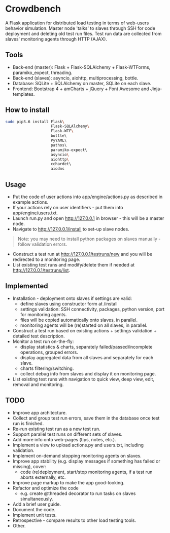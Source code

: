 # Crowdbench

A Flask application for distributed load testing in terms of web-users behavior simulation.
Master node 'talks' to slaves through SSH for code deployment and deleting old test run files.
Test run data are collected from slaves' monitoring agents through HTTP (AJAX).

## Tools
- Back-end (master): Flask + Flask-SQLAlchemy + Flask-WTForms, paramiko_expect, threading.
- Back-end (slaves): asyncio, aiohttp, multiprocessing, bottle.
- Database: SQLite + SQLAlchemy on master, SQLite on each slave.
- Frontend: Bootstrap 4 + amCharts + jQuery + Font Awesome and Jinja-templates.

## How to install
```bash
sudo pip3.6 install Flask\ 
                    Flask-SQLAlchemy\
                    Flask-WTF\ 
                    bottle\ 
                    PyYAML\ 
                    pathos\ 
                    paramiko-expect\ 
                    asyncio\
                    aiohttp\ 
                    cchardet\ 
                    aiodns
```
## Usage
- Put the code of user actions into app/engine/actions.py as described in example actions.
- If your actions rely on user identifiers - put them into app/engine/users.txt.
- Launch run.py and open http://127.0.0.1 in browser - this will be a master node.
- Navigate to http://127.0.0.1/install to set-up slave nodes.
> Note: you may need to install python packages on slaves manually - follow validation errors.
- Construct a test run at http://127.0.0.1/testruns/new and you will be redirected to a monitoring page.
- List existing test runs and modify/delete them if needed at http://127.0.0.1/testruns/list.

## Implemented
- Installation - deployment onto slaves if settings are valid:
  - define slaves using constructor form at /install
  - settings validation: SSH connectivity, packages, python version, port for monitoring agents.
  - files will be copied automatically onto slaves, in parallel.
  - monitoring agents will be (re)started on all slaves, in parallel.
- Construct a test run based on existing actions + settings validation + detailed test description.
- Monitor a test run on-the-fly:
  - display statistics & charts, separately failed/passed/incomplete operations, grouped errors.
  - display aggregated data from all slaves and separately for each slave.
  - charts filtering/switching.
  - collect debug info from slaves and display it on monitoring page.
- List existing test runs with navigation to quick view, deep view, edit, removal and monitoring.

## TODO
- Improve app architecture.
- Collect and group test run errors, save them in the database once test run is finished.
- Re-run existing test run as a new test run.
- Support parallel test runs on different sets of slaves.
- Add more info onto web-pages (tips, notes, etc.).
- Implement a view to upload actions.py and users.txt, including validation.
- Implement on-demand stopping monitoring agents on slaves.
- Improve app stability (e.g. display messages if something has failed or missing), cover:
  - code (re)deployment, start/stop monitoring agents, if a test run aborts externally, etc.
- Improve page markup to make the app good-looking.
- Refactor and optimize the code
  - e.g. create @threaded decorator to run tasks on slaves simultaneously.
- Add a brief user guide.
- Document the code.
- Implement unit tests.
- Retrospective - compare results to other load testing tools.
- Other.
